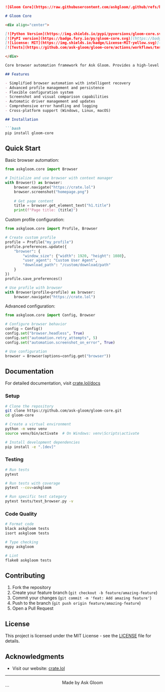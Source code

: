 ```markdown
![Gloom Core](https://raw.githubusercontent.com/askgloom/.github/refs/heads/main/images/banner.png)

# Gloom Core

<div align="center">

[![Python Version](https://img.shields.io/pypi/pyversions/gloom-core.svg)](https://pypi.org/project/gloom-core/)
[![PyPI version](https://badge.fury.io/py/gloom-core.svg)](https://badge.fury.io/py/gloom-core)
[![License: MIT](https://img.shields.io/badge/License-MIT-yellow.svg)](https://opensource.org/licenses/MIT)
[![Tests](https://github.com/ask-gloom/gloom-core/actions/workflows/tests.yml/badge.svg)](https://github.com/ask-gloom/gloom-core/actions/workflows/tests.yml)

</div>

Core browser automation framework for Ask Gloom. Provides a high-level interface for browser control, profile management, and automation tasks.

## Features

- Simplified browser automation with intelligent recovery
- Advanced profile management and persistence
- Flexible configuration system
- Screenshot and visual comparison capabilities  
- Automatic driver management and updates
- Comprehensive error handling and logging
- Cross-platform support (Windows, Linux, macOS)

## Installation

```bash
pip install gloom-core
```

## Quick Start

Basic browser automation:
```python
from askgloom.core import Browser

# Initialize and use browser with context manager
with Browser() as browser:
    browser.navigate("https://crate.lol")
    browser.screenshot("homepage.png")
    
    # Get page content
    title = browser.get_element_text("h1.title")
    print(f"Page title: {title}")
```

Custom profile configuration:
```python
from askgloom.core import Profile, Browser

# Create custom profile
profile = Profile("my_profile")
profile.preferences.update({
    "browser": {
        "window_size": {"width": 1920, "height": 1080},
        "user_agent": "Custom User Agent",
        "download_path": "/custom/download/path"
    }
})
profile.save_preferences()

# Use profile with browser
with Browser(profile=profile) as browser:
    browser.navigate("https://crate.lol")
```

Advanced configuration:
```python
from askgloom.core import Config, Browser

# Configure browser behavior
config = Config()
config.set("browser.headless", True)
config.set("automation.retry_attempts", 5)
config.set("automation.screenshot_on_error", True)

# Use configuration
browser = Browser(options=config.get("browser"))
```

## Documentation

For detailed documentation, visit [crate.lol/docs](https://crate.lol/docs)

### Setup

```bash
# Clone the repository
git clone https://github.com/ask-gloom/gloom-core.git
cd gloom-core

# Create a virtual environment
python -m venv venv
source venv/bin/activate  # On Windows: venv\Scripts\activate

# Install development dependencies
pip install -e ".[dev]"
```

### Testing

```bash
# Run tests
pytest

# Run tests with coverage
pytest --cov=askgloom

# Run specific test category
pytest tests/test_browser.py -v
```

### Code Quality

```bash
# Format code
black askgloom tests
isort askgloom tests

# Type checking
mypy askgloom

# Lint
flake8 askgloom tests
```

## Contributing

1. Fork the repository
2. Create your feature branch (`git checkout -b feature/amazing-feature`)
3. Commit your changes (`git commit -m 'feat: Add amazing feature'`)
4. Push to the branch (`git push origin feature/amazing-feature`)
5. Open a Pull Request

## License

This project is licensed under the MIT License - see the [LICENSE](LICENSE) file for details.

## Acknowledgments

- Visit our website: [crate.lol](https://crate.lol)

---

<div align="center">
Made by Ask Gloom
</div>
```
